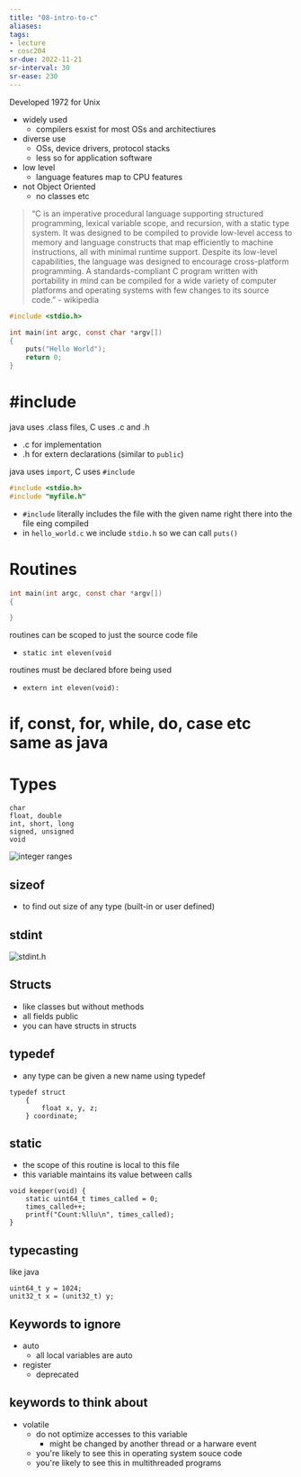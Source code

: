 ```yaml
---
title: "08-intro-to-c"
aliases: 
tags: 
- lecture
- cosc204
sr-due: 2022-11-21
sr-interval: 30
sr-ease: 230
---
```


Developed 1972 for Unix

- widely used
	- compilers esxist for most OSs and architectiures
- diverse use
	- OSs, device drivers, protocol stacks
	- less so for application software
- low level
	- language features map to CPU features 
- not Object Oriented
	- no classes etc

> “C is an imperative procedural language supporting structured programming, lexical variable scope, and recursion, with a static type system. It was designed to be compiled to provide low-level access to memory and language constructs that map efficiently to machine instructions, all with minimal runtime support. Despite its low-level capabilities, the language was designed to encourage cross-platform programming. A standards-compliant C program written with portability in mind can be compiled for a wide variety of computer platforms and operating systems with few changes to its source code.” - wikipedia

``` c
#include <stdio.h>

int main(int argc, const char *argv[])
{
	puts("Hello World");
	return 0;
}
```

# \#include
java uses .class files, C uses .c and .h
- .c for implementation
- .h for extern declarations (similar to `public`)

java uses `import`, C uses `#include`

``` c
#include <stdio.h>
#include "myfile.h"
```

- `#include` literally includes the file with the given name right there into the file eing compiled
- in `hello_world.c` we include `stdio.h` so we can call `puts()`

# Routines
``` c
int main(int argc, const char *argv[])
{

}
```

routines can be scoped to just the source code file
- `static int eleven(void`

routines must be declared bfore being used
- `extern int eleven(void):`

# if, const, for, while, do, case etc same as java

# Types

```
char
float, double
int, short, long
signed, unsigned
void
```

![integer ranges](https://i.imgur.com/5gmgTer.png)

## sizeof
- to find out size of any type (built-in or user defined)

## stdint
![stdint.h](https://i.imgur.com/7W6T0y5.png)

## Structs
- like classes but without methods
- all fields public
- you can have structs in structs

## typedef
- any type can be given a new name using typedef

```
typedef struct
	{
		float x, y, z;
	} coordinate;
```

## static
- the scope of this routine is local to this file
- this variable maintains its value between calls

```
void keeper(void) { 
	static uint64_t times_called = 0; 
	times_called++; 
	printf("Count:%llu\n", times_called); 
}
```

## typecasting
like java
```
uint64_t y = 1024;
unit32_t x = (unit32_t) y;
```

## Keywords to ignore
- auto
	- all local variables are auto
- register
	- deprecated

## keywords to think about
- volatile
	- do not optimize accesses to this variable
		- might be changed by another thread or a harware event
	- you're likely to see this in operating system souce code
	- you're likely to see this in multithreaded programs
